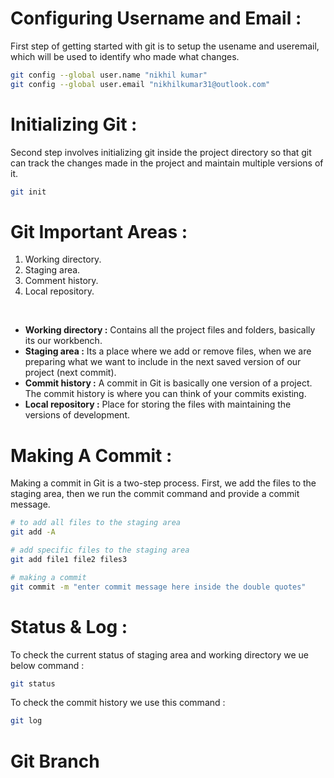 # Configuring Username and Email : 
First step of getting started with git is to setup the usename and useremail, which will be used to identify who made what changes. 

```sh
git config --global user.name "nikhil kumar"
git config --global user.email "nikhilkumar31@outlook.com"
```

# Initializing Git : 
Second step involves initializing git inside the project directory so that git can track the changes made in the project and maintain multiple versions of it. 

```sh
git init
```

# Git Important Areas : 
1. Working directory.
2. Staging area.
3. Comment history.
4. Local repository.

<br>

- **Working directory :** Contains all the project files and folders, basically its our workbench. 
- **Staging area :** Its a place where we add or remove files, when we are preparing what we want to include in the next saved version of our project (next commit).
- **Commit history :** A commit in Git is basically one version of a project. The commit history is where you can think of your commits existing.
- **Local repository :** Place for storing the files with maintaining the versions of development.

# Making A Commit : 
Making a commit in Git is a two-step process. First, we add the files to the staging area, then we run the commit command and provide a commit message.

```sh
# to add all files to the staging area
git add -A 

# add specific files to the staging area
git add file1 file2 files3

# making a commit
git commit -m "enter commit message here inside the double quotes"
```

# Status & Log : 
To check the current status of staging area and working directory we ue below command : 

```sh
git status
```

To check the commit history we use this command :
```sh
git log
```

# Git Branch